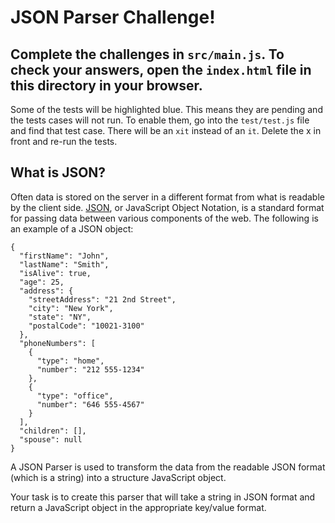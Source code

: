 # JSON Parser Challenge!

## Complete the challenges in `src/main.js`. To check your answers, open the `index.html` file in this directory in your browser.
Some of the tests will be highlighted blue. This means they are pending and the tests cases will not run. To enable them, go into the `test/test.js` file and find that test case. There will be an `xit` instead of an `it`. Delete the x in front and re-run the tests.

## What is JSON?

Often data is stored on the server in a different format from what is readable by the client side. [JSON](http://www.w3schools.com/js/js_json.asp), or JavaScript Object Notation, is a standard format for passing data between various components of the web. The following is an example of a JSON object:
```
{
  "firstName": "John",
  "lastName": "Smith",
  "isAlive": true,
  "age": 25,
  "address": {
    "streetAddress": "21 2nd Street",
    "city": "New York",
    "state": "NY",
    "postalCode": "10021-3100"
  },
  "phoneNumbers": [
    {
      "type": "home",
      "number": "212 555-1234"
    },
    {
      "type": "office",
      "number": "646 555-4567"
    }
  ],
  "children": [],
  "spouse": null
}
```
A JSON Parser is used to transform the data from the readable JSON format (which is a string) into a structure JavaScript object.

Your task is to create this parser that will take a string in JSON format and return a JavaScript object in the appropriate key/value format.
